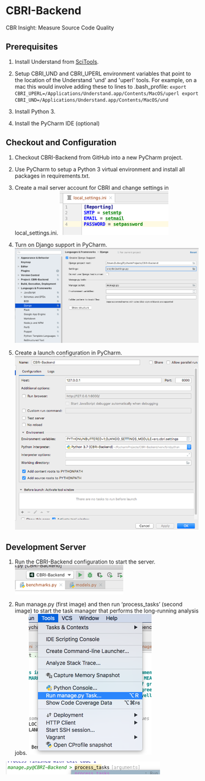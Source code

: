 # CBRI-Backend
CBR Insight: Measure Source Code Quality

## Prerequisites

1. Install Understand from [SciTools](https://scitools.com/).

2. Setup CBRI_UND and CBRI_UPERL environment variables that point 
to the location of the Understand 'und' and 'uperl' tools. 
For example, on a mac this would involve adding these to lines to 
.bash_profile:
`export CBRI_UPERL=/Applications/Understand.app/Contents/MacOS/uperl
export CBRI_UND=/Applications/Understand.app/Contents/MacOS/und`

3. Install Python 3.

4. Install the PyCharm IDE (optional)

## Checkout and Configuration

1. Checkout CBRI-Backend from GitHub into a new PyCharm project.

2. Use PyCharm to setup a Python 3 virtual environment and 
install all packages in requirements.txt.

3. Create a mail server account for CBRI and change settings in 
local_settings.ini.
![](./images/Setup2.png)

4. Turn on Django support in PyCharm.
![](./images/Setup3.png)

5. Create a launch configuration in PyCharm.
![](./images/Setup4.png)

## Development Server 

1. Run the CBRI-Backend configuration to start the server.
![](./images/Run1.png)

2. Run manage.py (first image) and then run ‘process_tasks’ 
(second image) to start the task manager that performs the 
long-running analysis jobs.
![](./images/Run2a.png)

![](./images/Run2b.png)